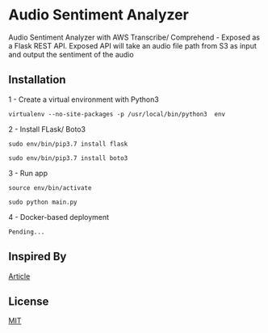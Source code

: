# Audio Sentiment Analyzer

Audio Sentiment Analyzer with AWS Transcribe/ Comprehend - Exposed as a Flask REST API. Exposed API will take an audio file path from S3 as input and output the sentiment of the audio

## Installation

1 - Create a virtual environment with Python3

    virtualenv --no-site-packages -p /usr/local/bin/python3  env

2 - Install FLask/ Boto3

    sudo env/bin/pip3.7 install flask

    sudo env/bin/pip3.7 install boto3

3 - Run app

    source env/bin/activate

    sudo python main.py

4 - Docker-based deployment

    Pending...

## Inspired By

[Article](https://towardsdatascience.com/analyzing-historical-speeches-using-amazon-transcribe-and-comprehend-636f39a0726a)

## License

[MIT](https://choosealicense.com/licenses/mit/)
